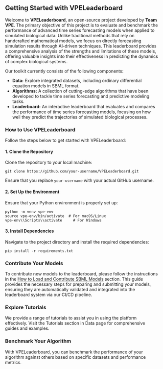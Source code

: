 ## Getting Started with VPELeaderboard

Welcome to **VPELeaderboard**, an open-source project developed by **Team VPE**. The primary objective of this project is to evaluate and benchmark the performance of advanced time series forecasting models when applied to simulated biological data. Unlike traditional methods that rely on handcrafted mathematical models, we focus on directly forecasting simulation results through AI-driven techniques. This leaderboard provides a comprehensive analysis of the strengths and limitations of these models, offering valuable insights into their effectiveness in predicting the dynamics of complex biological systems.

Our toolkit currently consists of the following components:

- **Data:** Explore integrated datasets, including ordinary differential equation models in SBML format.
- **Algorithms:** A collection of cutting-edge algorithms that have been developed to tackle time series forecasting and predictive modeling tasks.
- **Leaderboard:** An interactive leaderboard that evaluates and compares the performance of time series forecasting models, focusing on how well they predict the trajectories of simulated biological processes.

### How to Use VPELeaderboard

Follow the steps below to get started with VPELeaderboard:

#### 1. Clone the Repository

Clone the repository to your local machine:


    git clone https://github.com/your-username/VPELeaderboard.git


Ensure that you replace `your-username` with your actual GitHub username.


#### 2. Set Up the Environment
Ensure that your Python environment is properly set up:


    python -m venv vpe-env
    source vpe-env/bin/activate  # For macOS/Linux
    vpe-env\\Scripts\\activate     # For Windows


#### 3. Install Dependencies

Navigate to the project directory and install the required dependencies:


    pip install -r requirements.txt


### Contribute Your Models
To contribute new models to the leaderboard, please follow the instructions in the  [How to Load and Contribute SBML Models](docs/data/loading_model.md) section. This guide provides the necessary steps for preparing and submitting your models, ensuring they are automatically validated and integrated into the leaderboard system via our CI/CD pipeline.

### Explore Tutorials
We provide a range of tutorials to assist you in using the platform effectively. Visit the Tutorials section in Data page for comprehensive guides and examples.

### Benchmark Your Algorithm
With VPELeaderboard, you can benchmark the performance of your algorithm against others based on specific datasets and performance metrics.


